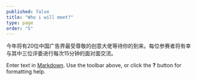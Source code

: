 ```yaml
---
published: false
title: "Who i will meet?"
type: page
order: "5"
---
```


今年将有20位中国广告界最受尊敬的创意大佬等待你的到来。每位参赛者将有幸与其中三位评委进行每次15分钟的面对面交流。 

Enter text in [Markdown](http://daringfireball.net/projects/markdown/). Use the toolbar above, or click the **?** button for formatting help.
